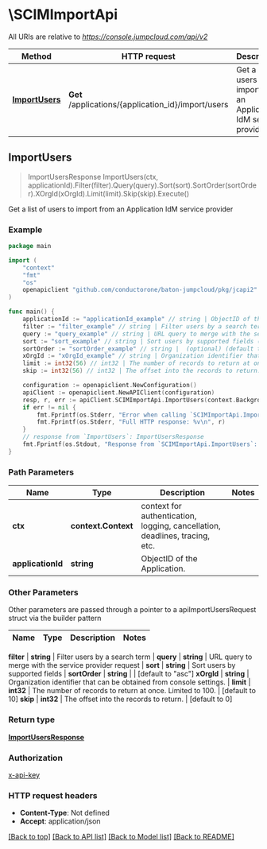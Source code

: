 # \SCIMImportApi

All URIs are relative to *https://console.jumpcloud.com/api/v2*

Method | HTTP request | Description
------------- | ------------- | -------------
[**ImportUsers**](SCIMImportApi.md#ImportUsers) | **Get** /applications/{application_id}/import/users | Get a list of users to import from an Application IdM service provider



## ImportUsers

> ImportUsersResponse ImportUsers(ctx, applicationId).Filter(filter).Query(query).Sort(sort).SortOrder(sortOrder).XOrgId(xOrgId).Limit(limit).Skip(skip).Execute()

Get a list of users to import from an Application IdM service provider



### Example

```go
package main

import (
    "context"
    "fmt"
    "os"
    openapiclient "github.com/conductorone/baton-jumpcloud/pkg/jcapi2"
)

func main() {
    applicationId := "applicationId_example" // string | ObjectID of the Application.
    filter := "filter_example" // string | Filter users by a search term (optional)
    query := "query_example" // string | URL query to merge with the service provider request (optional)
    sort := "sort_example" // string | Sort users by supported fields (optional)
    sortOrder := "sortOrder_example" // string |  (optional) (default to "asc")
    xOrgId := "xOrgId_example" // string | Organization identifier that can be obtained from console settings. (optional)
    limit := int32(56) // int32 | The number of records to return at once. Limited to 100. (optional) (default to 10)
    skip := int32(56) // int32 | The offset into the records to return. (optional) (default to 0)

    configuration := openapiclient.NewConfiguration()
    apiClient := openapiclient.NewAPIClient(configuration)
    resp, r, err := apiClient.SCIMImportApi.ImportUsers(context.Background(), applicationId).Filter(filter).Query(query).Sort(sort).SortOrder(sortOrder).XOrgId(xOrgId).Limit(limit).Skip(skip).Execute()
    if err != nil {
        fmt.Fprintf(os.Stderr, "Error when calling `SCIMImportApi.ImportUsers``: %v\n", err)
        fmt.Fprintf(os.Stderr, "Full HTTP response: %v\n", r)
    }
    // response from `ImportUsers`: ImportUsersResponse
    fmt.Fprintf(os.Stdout, "Response from `SCIMImportApi.ImportUsers`: %v\n", resp)
}
```

### Path Parameters


Name | Type | Description  | Notes
------------- | ------------- | ------------- | -------------
**ctx** | **context.Context** | context for authentication, logging, cancellation, deadlines, tracing, etc.
**applicationId** | **string** | ObjectID of the Application. | 

### Other Parameters

Other parameters are passed through a pointer to a apiImportUsersRequest struct via the builder pattern


Name | Type | Description  | Notes
------------- | ------------- | ------------- | -------------

 **filter** | **string** | Filter users by a search term | 
 **query** | **string** | URL query to merge with the service provider request | 
 **sort** | **string** | Sort users by supported fields | 
 **sortOrder** | **string** |  | [default to &quot;asc&quot;]
 **xOrgId** | **string** | Organization identifier that can be obtained from console settings. | 
 **limit** | **int32** | The number of records to return at once. Limited to 100. | [default to 10]
 **skip** | **int32** | The offset into the records to return. | [default to 0]

### Return type

[**ImportUsersResponse**](ImportUsersResponse.md)

### Authorization

[x-api-key](../README.md#x-api-key)

### HTTP request headers

- **Content-Type**: Not defined
- **Accept**: application/json

[[Back to top]](#) [[Back to API list]](../README.md#documentation-for-api-endpoints)
[[Back to Model list]](../README.md#documentation-for-models)
[[Back to README]](../README.md)

